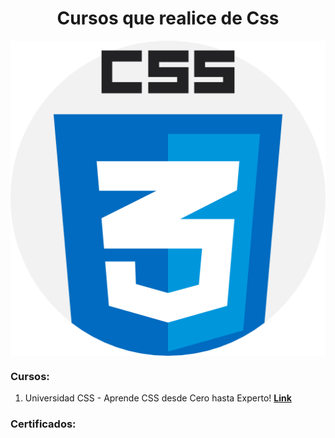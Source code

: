 <h1 align="center">  Cursos que realice de Css </h1>

<p align="center">
<img align="center" src="https://github.com/Jhonnyk-book/Desarrollo-web-Basico/blob/main/Css/Css.png" />
</p>

### Cursos:

1. Universidad CSS - Aprende CSS desde Cero hasta Experto!
 **[Link](https://www.udemy.com/course/universidad-css-aprende-css-desde-cero-flexbox-responsive-web-desing/learn/lecture/26007606#overview)** 

### Certificados: